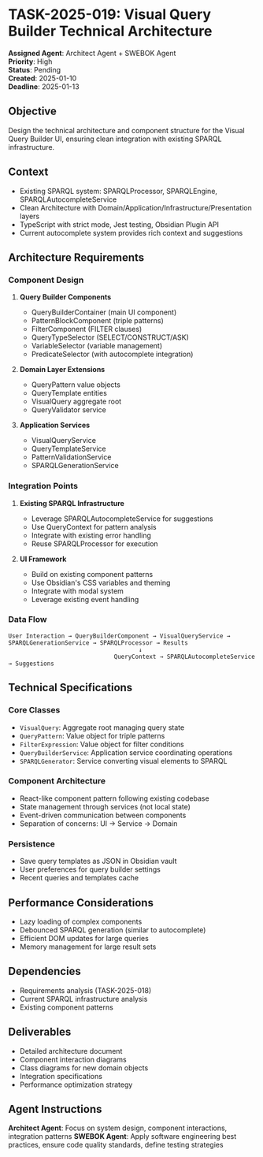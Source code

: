 # TASK-2025-019: Visual Query Builder Technical Architecture

**Assigned Agent**: Architect Agent + SWEBOK Agent  
**Priority**: High  
**Status**: Pending  
**Created**: 2025-01-10  
**Deadline**: 2025-01-13  

## Objective
Design the technical architecture and component structure for the Visual Query Builder UI, ensuring clean integration with existing SPARQL infrastructure.

## Context
- Existing SPARQL system: SPARQLProcessor, SPARQLEngine, SPARQLAutocompleteService
- Clean Architecture with Domain/Application/Infrastructure/Presentation layers
- TypeScript with strict mode, Jest testing, Obsidian Plugin API
- Current autocomplete system provides rich context and suggestions

## Architecture Requirements

### Component Design
1. **Query Builder Components**
   - QueryBuilderContainer (main UI component)
   - PatternBlockComponent (triple patterns)
   - FilterComponent (FILTER clauses)
   - QueryTypeSelector (SELECT/CONSTRUCT/ASK)
   - VariableSelector (variable management)
   - PredicateSelector (with autocomplete integration)

2. **Domain Layer Extensions**
   - QueryPattern value objects
   - QueryTemplate entities  
   - VisualQuery aggregate root
   - QueryValidator service

3. **Application Services**
   - VisualQueryService
   - QueryTemplateService  
   - PatternValidationService
   - SPARQLGenerationService

### Integration Points
1. **Existing SPARQL Infrastructure**
   - Leverage SPARQLAutocompleteService for suggestions
   - Use QueryContext for pattern analysis
   - Integrate with existing error handling
   - Reuse SPARQLProcessor for execution

2. **UI Framework**
   - Build on existing component patterns
   - Use Obsidian's CSS variables and theming
   - Integrate with modal system
   - Leverage existing event handling

### Data Flow
```
User Interaction → QueryBuilderComponent → VisualQueryService → SPARQLGenerationService → SPARQLProcessor → Results
                                     ↓
                              QueryContext → SPARQLAutocompleteService → Suggestions
```

## Technical Specifications

### Core Classes
- `VisualQuery`: Aggregate root managing query state
- `QueryPattern`: Value object for triple patterns  
- `FilterExpression`: Value object for filter conditions
- `QueryBuilderService`: Application service coordinating operations
- `SPARQLGenerator`: Service converting visual elements to SPARQL

### Component Architecture
- React-like component pattern following existing codebase
- State management through services (not local state)
- Event-driven communication between components
- Separation of concerns: UI → Service → Domain

### Persistence
- Save query templates as JSON in Obsidian vault
- User preferences for query builder settings
- Recent queries and templates cache

## Performance Considerations
- Lazy loading of complex components
- Debounced SPARQL generation (similar to autocomplete)
- Efficient DOM updates for large queries
- Memory management for large result sets

## Dependencies
- Requirements analysis (TASK-2025-018)
- Current SPARQL infrastructure analysis
- Existing component patterns

## Deliverables
- Detailed architecture document
- Component interaction diagrams
- Class diagrams for new domain objects
- Integration specifications
- Performance optimization strategy

## Agent Instructions
**Architect Agent**: Focus on system design, component interactions, integration patterns
**SWEBOK Agent**: Apply software engineering best practices, ensure code quality standards, define testing strategies